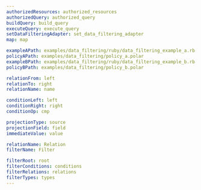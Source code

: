 ```yaml
---
authorizedResources: authorized_resources
authorizedQuery: authorized_query
buildQuery: build_query
executeQuery: execute_query
setDataFilteringAdapter: set_data_filtering_adapter
map: map

exampleAPath: examples/data_filtering/ruby/data_filtering_example_a.rb
policyAPath: examples/data_filtering/policy_a.polar
exampleBPath: examples/data_filtering/ruby/data_filtering_example_b.rb
policyBPath: examples/data_filtering/policy_b.polar

relationFrom: left
relationTo: right
relationName: name

conditionLeft: left
conditionRight: right
conditionOp: cmp

projectionType: source
projectionField: field
immediateValue: value

relationName: Relation
filterName: Filter

filterRoot: root
filterConditions: conditions
filterRelations: relations
filterTypes: types
---
```

